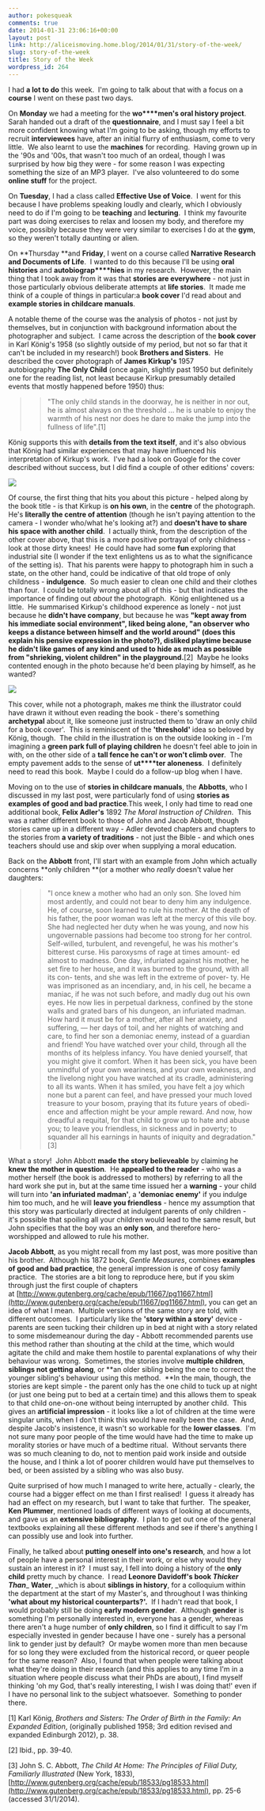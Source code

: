 ```yaml
---
author: pokesqueak
comments: true
date: 2014-01-31 23:06:16+00:00
layout: post
link: http://aliceismoving.home.blog/2014/01/31/story-of-the-week/
slug: story-of-the-week
title: Story of the Week
wordpress_id: 264
---
```


I had **a lot to do** this week.  I'm going to talk about that with a focus on a **course** I went on these past two days.




On **Monday** we had a meeting for the **wo****men's oral history project**.  Sarah handed out a draft of the **questionnaire**, and I must say I feel a bit more confident knowing what I'm going to be asking, though my efforts to recruit **interviewees** have, after an initial flurry of enthusiasm, come to very little.  We also learnt to use the **machines** for recording.  Having grown up in the '90s and '00s, that wasn't too much of an ordeal, though I was surprised by how big they were - for some reason I was expecting something the size of an MP3 player.  I've also volunteered to do some **online stuff** for the project.




On **Tuesday**, I had a class called **Effective Use of Voice**.  I went for this because I have problems speaking loudly and clearly, which I obviously need to do if I'm going to be **teaching** and **lecturing**.  I think my favourite part was doing exercises to relax and loosen my body, and therefore my voice, possibly because they were very similar to exercises I do at the **gym**, so they weren't totally daunting or alien.




On **Thursday **and **Friday**, I went on a course called **Narrative Research and Documents of Life**.  I wanted to do this because I'll be using **oral histories** and **autobiograp****hies** in my research.  However, the main thing that I took away from it was that **stories are everywhere** - not just in those particularly obvious deliberate attempts at **life stories**.  It made me think of a couple of things in particular:a **book cover** I'd read about and **example stories in childcare manuals**.




A notable theme of the course was the analysis of photos - not just by themselves, but in conjunction with background information about the photographer and subject.  I came across the description of the **book cover** in Karl König's 1958 (so slightly outside of my period, but not so far that it can't be included in my research!) book **Brothers and Sisters**.  He described the cover photograph of **James Kirkup's** 1957 autobiography **The Only Child** (once again, slightly past 1950 but definitely one for the reading list, not least because Kirkup presumably detailed events that mostly happened before 1950) thus:




<blockquote>

> 
> "The only child stands in the doorway, he is neither in nor out, he is almost always on the threshold … he is unable to enjoy the warmth of his nest nor does he dare to make the jump into the fullness of life".[1]
> 
> 
</blockquote>




König supports this with **details from the text itself**, and it's also obvious that König had similar experiences that may have influenced his interpretation of Kirkup's work.  I've had a look on Google for the cover described without success, but I did find a couple of other editions' covers:




![](https://66.media.tumblr.com/abce84018134eeccf8ec896581d3a31f/tumblr_inline_n0acjzgwhp1s70b7a.jpg)




Of course, the first thing that hits you about this picture - helped along by the book title - is that Kirkup is **on his own**, in the **centre** of the photograph.  He's **literally the centre of attention** (though he isn't paying attention to the camera - I wonder who/what he's looking at?) and **doesn't have to share his space with another child**.  I actually think, from the description of the other cover above, that this is a more positive portrayal of only childness - look at those dirty knees!  He could have had some **fun** exploring that industrial site (I wonder if the text enlightens us as to what the significance of the setting is).  That his parents were happy to photograph him in such a state, on the other hand, could be indicative of that old trope of only childness - **indulgence**.  So much easier to clean one child and their clothes than four.  I could be totally wrong about all of this - but that indicates the importance of finding out _about_ the photograph.  König enlightened us a little.  He summarised Kirkup's childhood experence as lonely - not just because he **didn't have company**, but because he was **"kept away fr****om his immediate social environment"****, liked being alone, "an observer who keeps a distance between himself and the world around" (does this explain his pensive expression in the photo?), disliked playtime because he didn't like games of any kind and used to hide as much as possible from "shrieking, violent children" in the playground.**[2]  Maybe he looks contented enough in the photo because he'd been playing by himself, as he wanted?





![](https://66.media.tumblr.com/4c8cc55f7370c5abb7fdb2d8760cdaa7/tumblr_inline_n0acl37DxM1s70b7a.jpg)





This cover, while not a photograph, makes me think the illustrator could have drawn it without even reading the book - there's something **archetypal** about it, like someone just instructed them to 'draw an only child for a book cover'.  This is reminiscent of the **'threshold'** idea so beloved by König, though.  The child in the illustration is on the outside looking in - I'm imagining a **green park full of playing children** he doesn't feel able to join in with, on the other side of a **tall fence he can't or won't climb over**.  The empty pavement adds to the sense of **ut****ter aloneness**.  I definitely need to read this book.  Maybe I could do a follow-up blog when I have.




Moving on to the use of **stories in childcare manuals**, the **Abbotts**, who I discussed in my last post, were particularly fond of using **stories as examples of good and bad practice**.This week, I only had time to read one additional book, **Felix Adler's** 1892 _The Moral Instruction of Children_.  This was a rather different book to those of John and Jacob Abbott, though stories came up in a different way - Adler devoted chapters and chapters to the stories from **a variety of traditions** - not just the Bible - and which ones teachers should use and skip over when supplying a moral education.




Back on the **Abbott** front, I'll start with an example from John which actually concerns **only children **(or a mother who _really_ doesn't value her daughters:




<blockquote>

> 
> "I once knew a mother who had an only son. She loved him most ardently, and could not bear to deny him any indulgence. He, of course, soon learned to rule his mother. At the death of his father, the poor woman was left at the mercy of this vile boy. She had neglected her duty when he was young, and now his ungovernable passions had become too strong for her control. Self-willed, turbulent, and revengeful, he was his mother's bitterest curse. His paroxysms of rage at times amount- ed almost to madness. One day, infuriated against his mother, he set fire to her house, and it was burned to the ground, with all its con- tents, and she was left in the extreme of pover- ty. He was imprisoned as an incendiary, and, in his cell, he became a maniac, if he was not such before, and madly dug out his own eyes. He now lies in perpetual darkness, confined by the stone walls and grated bars of his dungeon, an infuriated madman.  
How hard it must be for a mother, after all her anxiety, and suffering, — her days of toil, and her nights of watching and care, to find her son a demoniac enemy, instead of a guardian and friend! You have watched over your child, through all the months of its helpless infancy. You have denied yourself, that you might give it comfort. When it has been sick, you have been unmindful of your own weariness, and your own weakness, and the livelong night you have watched at its cradle, administering to all its wants. When it has smiled, you have felt a joy which none but a parent can feel, and have pressed your much loved treasure to your bosom, praying that its future years of obedi- ence and affection might be your ample reward. And now, how dreadful a requital, for that child to grow up to hate and abuse you; to leave you friendless, in sickness and in poverty; to squander all his earnings in haunts of iniquity and degradation."[3]
> 
> 
</blockquote>




What a story!  John Abbott **made the story believeable** by claiming he **knew the mother in question**.  He **appealled to the reader** - who was a mother herself (the book is addressed to mothers) by referring to all the hard work she put in, but at the same time issued her a **warning** - your child will turn into **'an infuriated madman'**, a **'demoniac enemy'** if you indulge him too much, and he will **leave you friendless** - hence my assumption that this story was particularly directed at indulgent parents of only children - it's possible that spoiling all your children would lead to the same result, but John specifies that the boy was an **only son**, and therefore hero-worshipped and allowed to rule his mother.




**Jacob Abbott**, as you might recall from my last post, was more positive than his brother.  Although his 1872 book, _Gentle Measures_, combines **examples of good and bad practice**, the general impression is one of cosy family practice.  The stories are a bit long to reproduce here, but if you skim through just the first couple of chapters at [http://www.gutenberg.org/cache/epub/11667/pg11667.html](http://www.gutenberg.org/cache/epub/11667/pg11667.html), you can get an idea of what I mean.  Multiple versions of the same story are told, with different outcomes.  I particularly like the **'story within a story'** device - parents are seen tucking their children up in bed at night with a story related to some misdemeanour during the day - Abbott recommended parents use this method rather than shouting at the child at the time, which would agitate the child and make them hostile to parental explanations of why their behaviour was wrong.  Sometimes, the stories involve **multiple children**, **siblings not getting along**, or **an older sibling being the one to correct the younger sibling's behaviour using this method.  **In the main, though, the stories are kept simple - the parent only has the one child to tuck up at night (or just one being put to bed at a certain time) and this allows them to speak to that child one-on-one without being interrupted by another child.  This gives an **artificial impression** - it looks like a lot of children at the time were singular units, when I don't think this would have really been the case.  And, despite Jacob's insistence, it wasn't so workable for the **lower classes**.  I'm not sure many poor people of the time would have had the time to make up morality stories or have much of a bedtime ritual.  Without servants there was so much cleaning to do, not to mention paid work inside and outside the house, and I think a lot of poorer children would have put themselves to bed, or been assisted by a sibling who was also busy.




Quite surprised of how much I managed to write here, actually - clearly, the course had a bigger effect on me than I first realised!  I guess it already has had an effect on my research, but I want to take that further.  The speaker, **Ken Plummer**, mentioned loads of different ways of looking at documents, and gave us an **extensive bibliography**.  I plan to get out one of the general textbooks explaining all these different methods and see if there's anything I can possibly use and look into further.




Finally, he talked about **putting oneself into one's research**, and how a lot of people have a personal interest in their work, or else why would they sustain an interest in it?  I must say, I fell into doing a history of the **only child** pretty much by chance.  I read **Leonore Davidoff's book _Thicker Than_**_ **Water**, _which is about **siblings in history**, for a colloquium within the department at the start of my Master's, and throughout I was thinking **'what about my historical counterparts?'.**  If I hadn't read that book, I would probably still be doing **early modern gender**.  Although **gender** is something I'm personally interested in, everyone has a gender, whereas there aren't a huge number of **only children**, so I find it difficult to say I'm especially invested in gender because I have one - surely has a personal link to gender just by default?  Or maybe women more than men because for so long they were excluded from the historical record, or queer people for the same reason?  Also, I found that when people were talking about what they're doing in their research (and this applies to any time I'm in a situation where people discuss what their PhDs are about), I find myself thinking 'oh my God, that's really interesting, I wish I was doing that!' even if I have no personal link to the subject whatsoever.  Something to ponder there.




[1] Karl König, _Brothers and Sisters: The Order of Birth in the Family: An Expanded Edition_, (originally published 1958; 3rd edition revised and expanded Edinburgh 2012), p. 38.




[2] Ibid., pp. 39-40.




[3] John S. C. Abbott, _The Child At Home: The Principles of Filial Duty, Familiarly Illustrated_ (New York, 1833), [http://www.gutenberg.org/cache/epub/18533/pg18533.html](http://www.gutenberg.org/cache/epub/18533/pg18533.html), pp. 25-6 (accessed 31/1/2014).
